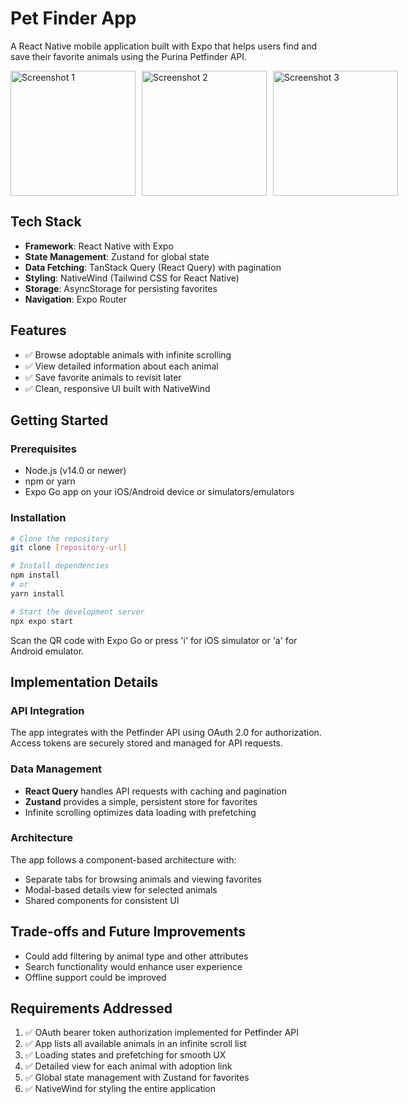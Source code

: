 # Pet Finder App

A React Native mobile application built with Expo that helps users find and save their favorite animals using the Purina Petfinder API.

<div style="display: flex; flex-direction: row; gap: 10px;">
    <img src="assets/images/Screenshot 2025-03-07 at 1.44.29 PM.png" alt="Screenshot 1" style="width: 200px;">
    <img src="assets/images/Screenshot 2025-03-07 at 1.44.43 PM.png" alt="Screenshot 2" style="width: 200px;">
    <img src="assets/images/Screenshot 2025-03-07 at 1.45.11 PM.png" alt="Screenshot 3" style="width: 200px;">
</div>

## Tech Stack

- **Framework**: React Native with Expo
- **State Management**: Zustand for global state
- **Data Fetching**: TanStack Query (React Query) with pagination
- **Styling**: NativeWind (Tailwind CSS for React Native)
- **Storage**: AsyncStorage for persisting favorites
- **Navigation**: Expo Router

## Features

- ✅ Browse adoptable animals with infinite scrolling
- ✅ View detailed information about each animal
- ✅ Save favorite animals to revisit later
- ✅ Clean, responsive UI built with NativeWind

## Getting Started

### Prerequisites

- Node.js (v14.0 or newer)
- npm or yarn
- Expo Go app on your iOS/Android device or simulators/emulators

### Installation

```bash
# Clone the repository
git clone [repository-url]

# Install dependencies
npm install
# or
yarn install

# Start the development server
npx expo start
```

Scan the QR code with Expo Go or press 'i' for iOS simulator or 'a' for Android emulator.

## Implementation Details

### API Integration

The app integrates with the Petfinder API using OAuth 2.0 for authorization. Access tokens are securely stored and managed for API requests.

### Data Management

- **React Query** handles API requests with caching and pagination
- **Zustand** provides a simple, persistent store for favorites
- Infinite scrolling optimizes data loading with prefetching

### Architecture

The app follows a component-based architecture with:
- Separate tabs for browsing animals and viewing favorites
- Modal-based details view for selected animals
- Shared components for consistent UI

## Trade-offs and Future Improvements

- Could add filtering by animal type and other attributes
- Search functionality would enhance user experience
- Offline support could be improved

## Requirements Addressed

1. ✅ OAuth bearer token authorization implemented for Petfinder API
2. ✅ App lists all available animals in an infinite scroll list
3. ✅ Loading states and prefetching for smooth UX
4. ✅ Detailed view for each animal with adoption link
5. ✅ Global state management with Zustand for favorites
6. ✅ NativeWind for styling the entire application
